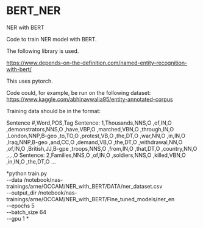 # BERT_NER
NER with BERT

Code to train NER model with BERT.

The following library is used. 

https://www.depends-on-the-definition.com/named-entity-recognition-with-bert/

This uses pytorch.

Code could, for example, be run on the following dataset: https://www.kaggle.com/abhinavwalia95/entity-annotated-corpus

Training data should be in the format: 

Sentence #,Word,POS,Tag
Sentence: 1,Thousands,NNS,O
,of,IN,O
,demonstrators,NNS,O
,have,VBP,O
,marched,VBN,O
,through,IN,O
,London,NNP,B-geo
,to,TO,O
,protest,VB,O
,the,DT,O
,war,NN,O
,in,IN,O
,Iraq,NNP,B-geo
,and,CC,O
,demand,VB,O
,the,DT,O
,withdrawal,NN,O
,of,IN,O
,British,JJ,B-gpe
,troops,NNS,O
,from,IN,O
,that,DT,O
,country,NN,O
,.,.,O
Sentence: 2,Families,NNS,O
,of,IN,O
,soldiers,NNS,O
,killed,VBN,O
,in,IN,O
,the,DT,O
...



*python train.py \
--data /notebook/nas-trainings/arne/OCCAM/NER_with_BERT/DATA/ner_dataset.csv \
--output_dir /notebook/nas-trainings/arne/OCCAM/NER_with_BERT/Fine_tuned_models/ner_en \
--epochs 5 \
--batch_size 64 \
--gpu 1 *
